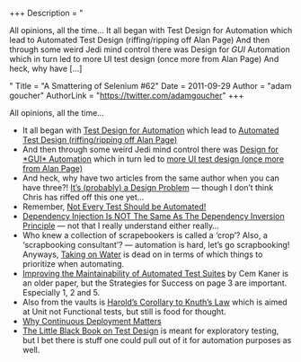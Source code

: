 +++
Description = "<p>All opinions, all the time… It all began with Test Design for Automation which lead to Automated Test Design (riffing/ripping off Alan Page) And then through some weird Jedi mind control there was Design for *GUI* Automation which in turn led to more UI test design (once more from Alan Page) And heck, why have […]</p>"
Title = "A Smattering of Selenium #62"
Date = 2011-09-29
Author = "adam goucher"
AuthorLink = "https://twitter.com/adamgoucher"
+++

<p>All opinions, all the time&#8230;</p>
<ul>
<li>It all began with <a href="http://angryweasel.com/blog/?p=325">Test Design for Automation</a> which lead to <a href="http://chrismcmahonsblog.blogspot.com/2011/08/automated-test-design-riffingripping.html">Automated Test Design (riffing/ripping off Alan Page)</a></li>
<li>And then through some weird Jedi mind control there was <a href="http://angryweasel.com/blog/?p=332">Design for *GUI* Automation</a> which in turn led to <a href="http://chrismcmahonsblog.blogspot.com/2011/09/more-ui-test-design-once-more-from-alan.html">more UI test design (once more from Alan Page)</a></li>
<li>And heck, why have two articles from the same author when you can have three?! <a href="http://angryweasel.com/blog/?p=342">It’s (probably) a Design Problem</a> &#8212; though I don&#8217;t think Chris has riffed off this one yet&#8230;</li>
<li>Remember, <a href="http://blogs.telerik.com/jimholmes/posts/11-09-22/not-every-test-should-be-automated.aspx">Not Every Test Should be Automated!</a></li>
<li><a href="http://lostechies.com/derickbailey/2011/09/22/dependency-injection-is-not-the-same-as-the-dependency-inversion-principle/">Dependency Injection Is NOT The Same As The Dependency Inversion Principle</a> &#8212; not that I really understand either really&#8230;</li>
<li>Who knew a collection of scrapebookers is called a &#8216;crop&#8217;? Also, a &#8216;scrapbooking consultant&#8217;? &#8212; automation is hard, let&#8217;s go scrapbooking! Anyways, <a href="http://blog.aclairefication.com/2011/09/taking-on-water/">Taking on Water</a> is dead on in terms of which things to prioritize when automating.</li>
<li><a href="http://www.kaner.com/pdfs/autosqa.pdf">Improving the Maintainability of Automated Test Suites</a> by Cem Kaner is an older paper, but the Strategies for Success on page 3 are important. Especially 1, 2 and 5.</li>
<li>Also from the vaults is <a href="http://cafe.elharo.com/testing/harolds-corollary-to-knuths-law/">Harold’s Corollary to Knuth’s Law</a> which is aimed at Unit not Functional tests, but still is food for thought.</li>
<li><a href="http://www.benmgreene.com/post/9295282784/why-continuous-deployment-matters">Why Continuous Deployment Matters</a></li>
<li><a href="http://thetesteye.com/blog/2011/09/the-little-black-book-on-test-design/">The Little Black Book on Test Design</a> is meant for exploratory testing, but I bet there is stuff one could pull out of it for automation purposes as well.</li>
</ul>

